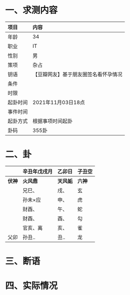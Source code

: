 # 一、求测内容
|项目|内容|
|:-|:-|
|年龄|34|
|职业|IT|
|性别|男|
|策项|杂占|
|钥语|【豆瓣网友】基于朋友圈签名看怀孕情况|
|条件||
|时限||
|起卦时间|2021年11月03日18点|
|事件时间||
|起卦方式|根据事项时间起卦|
|卦码|355卦|

# 二、卦
||辛丑年戊戌月|乙卯日|子丑空|
|:-|:-|:-|:-|
|**伏神**|**火风鼎**|**天风姤**|**六神**|
||兄巳、|戌、|玄|
||孙未×应|申、|虎|
||财酉、|午、|蛇|
||财酉、|酉、|勾|
||官亥、离|亥、|雀|
|父卯|孙丑..|丑..|龙|


# 三、断语

# 四、实际情况